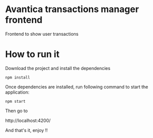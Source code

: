 # Avantica transactions manager frontend
Frontend to show user transactions

# How to run it
Download the project and install the dependencies

`npm install`

Once dependencies are installed, run following command to start the application:

`npm start`

Then go to

http://localhost:4200/

And that's it, enjoy !!